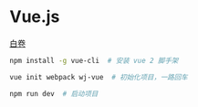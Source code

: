 # Vue.js

[白卷](https://learner.blog.csdn.net/article/details/88926242)

```sh
npm install -g vue-cli  # 安装 vue 2 脚手架

vue init webpack wj-vue  # 初始化项目，一路回车

npm run dev  # 启动项目
```
